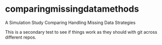 # comparingmissingdatamethods
A Simulation Study Comparing Handling Missing Data Strategies



This is a secondary test to see if things work as they should with git across different repos. 
